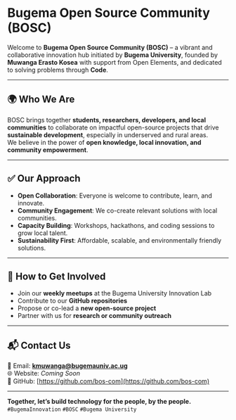 # Bugema Open Source Community (BOSC)

Welcome to **Bugema Open Source Community (BOSC)** – a vibrant and collaborative innovation hub initiated by **Bugema University**, founded by **Muwanga Erasto Kosea** with support from Open Elements, and dedicated to solving problems through **Code**.

---

## 🌍 Who We Are
BOSC brings together **students, researchers, developers, and local communities** to collaborate on impactful open-source projects that drive **sustainable development**, especially in underserved and rural areas.  
We believe in the power of **open knowledge, local innovation, and community empowerment**.

---

## ✅ Our Approach
- **Open Collaboration**: Everyone is welcome to contribute, learn, and innovate.  
- **Community Engagement**: We co-create relevant solutions with local communities.  
- **Capacity Building**: Workshops, hackathons, and coding sessions to grow local talent.  
- **Sustainability First**: Affordable, scalable, and environmentally friendly solutions.  

---

## 🤝 How to Get Involved
- Join our **weekly meetups** at the Bugema University Innovation Lab  
- Contribute to our **GitHub repositories**  
- Propose or co-lead a **new open-source project**  
- Partner with us for **research or community outreach**  

---

## 📬 Contact Us
📧 Email: **kmuwanga@bugemauniv.ac.ug**  
🌐 Website: *Coming Soon*  
🐙 GitHub: [https://github.com/bos-com](https://github.com/bos-com)

---

**Together, let’s build technology for the people, by the people.**  
 `#BugemaInnovation` `#BOSC` `#Bugema University`
